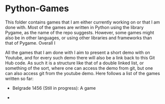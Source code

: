# Python-Games
This folder contains games that I am either currently working on or that I am done with. Most of the games are written in Python using the library Pygame, as the name of the repo suggests. However, some games might also be in other languages, or using other libraries and frameworks than that of Pygame. Overall I 

All the games that I am done with I aim to present a short demo with on Youtube, and for every such demo there will also be a link back to this Git Hub code. As such it is a structure like that of a double linked list, or something of the sort, where one can access the demo from git, but one can also access git from the youtube demo. Here follows a list of the games written so far:

- Belgrade 1456 (Still in progress): A game 

-
